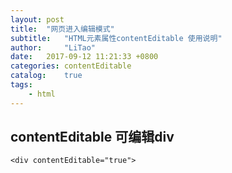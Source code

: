 ```yaml
---
layout: post
title:  "网页进入编辑模式"
subtitle:   "HTML元素属性contentEditable 使用说明"
author:     "LiTao"
date:   2017-09-12 11:21:33 +0800
categories: contentEditable
catalog:    true
tags:
    - html
---
```



## contentEditable 可编辑div

```
<div contentEditable="true">
```